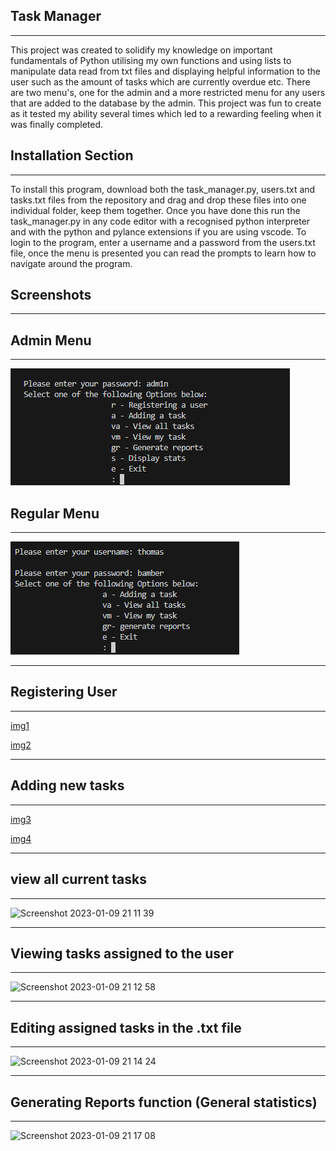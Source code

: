 ## __Task Manager__

---

This project was created to solidify my knowledge on important fundamentals of Python utilising my own functions and using lists to manipulate data
read from txt files and displaying helpful information to the user such as the amount of tasks which are currently overdue etc. 
There are two menu's, one for the admin and a more restricted menu for any users that are added to the database by the admin. This project was fun to create as it tested my ability several times which led to a rewarding feeling when it was finally completed.

## __Installation Section__

---

To install this program, download both the task_manager.py, users.txt and tasks.txt files from the repository and drag and drop these files into one individual folder, keep them together. Once you have done this run the task_manager.py
in any code editor with a recognised python interpreter and with 
the python and pylance extensions if you are using vscode. 
To login to the program, enter a username and a password from the users.txt file, once the menu is presented you can read the prompts to learn how to navigate around the program.

## __Screenshots__
---

## Admin Menu
___
![Menu1](https://github.com/Thomasbamber99/Lists-Functions-and-String-handling/blob/f8d4d72c8b109b926329856506c7aeb746ffd8c0/img/Admin%20Menu.png)

## Regular Menu
___
![Menu2](https://github.com/Thomasbamber99/Lists-Functions-and-String-handling/blob/f8d4d72c8b109b926329856506c7aeb746ffd8c0/img/Regular%20Menu.png)
___

## Registering  User 
---
[img1](https://github.com/Thomasbamber99/Lists-Functions-and-String-handling/blob/f8d4d72c8b109b926329856506c7aeb746ffd8c0/img/Register%20User%20function.png)

[img2](https://github.com/Thomasbamber99/Lists-Functions-and-String-handling/blob/f8d4d72c8b109b926329856506c7aeb746ffd8c0/img/User%20added%20to%20.txt%20file.png)
___

## Adding new tasks
---
[img3](https://github.com/Thomasbamber99/Lists-Functions-and-String-handling/blob/f8d4d72c8b109b926329856506c7aeb746ffd8c0/img/Adding%20task.png)

[img4](https://github.com/Thomasbamber99/Lists-Functions-and-String-handling/blob/f8d4d72c8b109b926329856506c7aeb746ffd8c0/img/New%20task%20added%20to%20.txt%20file.png)
___

## view all current tasks
---
![Screenshot 2023-01-09 21 11 39](https://user-images.githubusercontent.com/112674211/211415566-24c5122c-3fd2-4b1c-aaad-34f112038dad.png)

---
## Viewing tasks assigned to the user
---
![Screenshot 2023-01-09 21 12 58](https://user-images.githubusercontent.com/112674211/211415605-b90d70dc-18eb-4074-a22f-0225214c424b.png)

---

## Editing assigned tasks in the .txt file
---
![Screenshot 2023-01-09 21 14 24](https://user-images.githubusercontent.com/112674211/211415627-fafc53e2-1c82-40ba-a13c-bd94947dd0dd.png)

---

## Generating Reports function (General statistics)
---
![Screenshot 2023-01-09 21 17 08](https://user-images.githubusercontent.com/112674211/211415655-5a5c92c8-8cfa-4913-939c-b1b61c0062ad.png)
